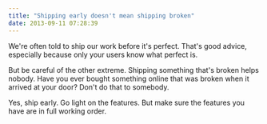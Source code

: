 ```yaml
---
title: "Shipping early doesn't mean shipping broken"
date: 2013-09-11 07:28:39
---
```


We're often told to ship our work before it's perfect. That's good advice, especially because only your users know what perfect is.

But be careful of the other extreme. Shipping something that's broken helps nobody. Have you ever bought something online that was broken when it arrived at your door? Don't do that to somebody.

Yes, ship early. Go light on the features. But make sure the features you have are in full working order.
